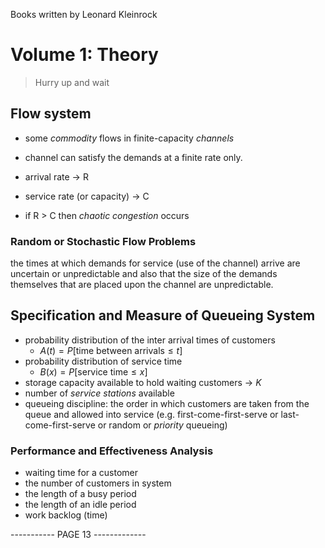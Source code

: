 Books written by Leonard Kleinrock
# Volume 1: Theory
> Hurry up and wait

## Flow system
- some *commodity* flows in finite-capacity *channels*
- channel can satisfy the demands at a finite rate only.

- arrival rate -> R
- service rate (or capacity) -> C
- if R > C then *chaotic congestion* occurs

### Random or Stochastic Flow Problems
the times at which demands for service (use of the channel) arrive are uncertain or unpredictable and also that the size of the demands themselves that are placed upon the channel are unpredictable.

## Specification and Measure of Queueing System

- probability distribution of the inter arrival times of customers
	- $A(t) =P[\text{time between arrivals} \leq t]$
- probability distribution of service time
	- $B(x)=P[\text{service time} \leq x]$
- storage capacity available to hold waiting customers -> $K$
- number of *service stations* available
- queueing discipline: the order in which customers are taken from the queue and allowed into service (e.g. first-come-first-serve or last-come-first-serve or random or *priority* queueing)

### Performance and Effectiveness Analysis

- waiting time for a customer
- the number of customers in system
- the length of a busy period
- the length of an idle period
- work backlog (time)

----------- PAGE 13 -------------